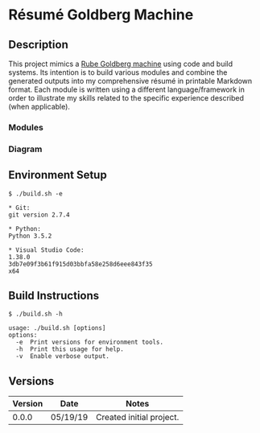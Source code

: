 # Résumé Goldberg Machine

## Description

This project mimics a [Rube Goldberg machine](https://en.wikipedia.org/wiki/Rube_Goldberg_machine) using code and build
systems. Its intention is to build various modules and combine the generated outputs into my comprehensive résumé in
printable Markdown format. Each module is written using a different language/framework in order to illustrate my skills
related to the specific experience described (when applicable).

### Modules

### Diagram

## Environment Setup

```
$ ./build.sh -e

* Git:
git version 2.7.4

* Python:
Python 3.5.2

* Visual Studio Code:
1.38.0
3db7e09f3b61f915d03bbfa58e258d6eee843f35
x64
```

## Build Instructions

```
$ ./build.sh -h

usage: ./build.sh [options]
options:
  -e  Print versions for environment tools.
  -h  Print this usage for help.
  -v  Enable verbose output.
```

## Versions

| Version | Date     | Notes                    |
| ------- | -------- | ------------------------ |
| 0.0.0   | 05/19/19 | Created initial project. |

